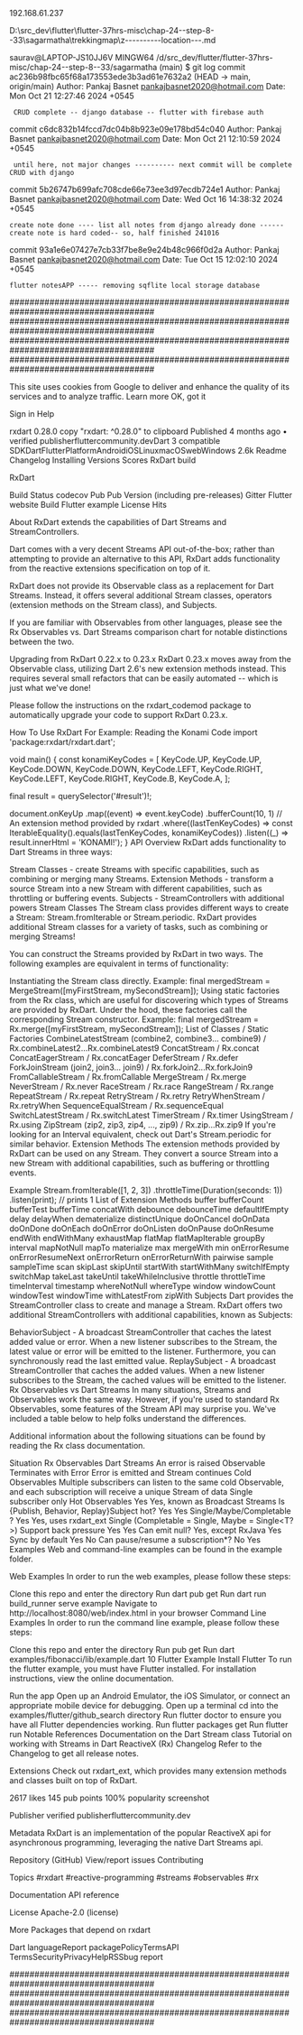 192.168.61.237

D:\src_dev\flutter\flutter-37hrs-misc\chap-24--step-8--33\sagarmatha\trekkingmap\z----------location---.md

saurav@LAPTOP-JS10JJ6V MINGW64 /d/src_dev/flutter/flutter-37hrs-misc/chap-24--step-8--33/sagarmatha (main)
$ git log
commit ac236b98fbc65f68a173553ede3b3ad61e7632a2 (HEAD -> main, origin/main)
Author: Pankaj Basnet <pankajbasnet2020@hotmail.com>
Date:   Mon Oct 21 12:27:46 2024 +0545

     CRUD complete -- django database -- flutter with firebase auth

commit c6dc832b14fccd7dc04b8b923e09e178bd54c040
Author: Pankaj Basnet <pankajbasnet2020@hotmail.com>
Date:   Mon Oct 21 12:10:59 2024 +0545

     until here, not major changes ---------- next commit will be complete CRUD with django

commit 5b26747b699afc708cde66e73ee3d97ecdb724e1
Author: Pankaj Basnet <pankajbasnet2020@hotmail.com>
Date:   Wed Oct 16 14:38:32 2024 +0545

    create note done ---- list all notes from django already done ------ create note is hard coded-- so, half finished 241016

commit 93a1e6e07427e7cb33f7be8e9e24b48c966f0d2a
Author: Pankaj Basnet <pankajbasnet2020@hotmail.com>
Date:   Tue Oct 15 12:02:10 2024 +0545

    flutter notesAPP ----- removing sqflite local storage database









#####################################################################################
#####################################################################################
#####################################################################################
#####################################################################################

This site uses cookies from Google to deliver and enhance the quality of its services and to analyze traffic.
Learn more
OK, got it

Sign in
Help

rxdart 0.28.0 copy "rxdart: ^0.28.0" to clipboard
Published 4 months ago • verified publisherfluttercommunity.devDart 3 compatible
SDKDartFlutterPlatformAndroidiOSLinuxmacOSwebWindows
2.6k
Readme
Changelog
Installing
Versions
Scores
RxDart 
build

RxDart

Build Status codecov Pub Pub Version (including pre-releases) Gitter Flutter website Build Flutter example License Hits

About 
RxDart extends the capabilities of Dart Streams and StreamControllers.

Dart comes with a very decent Streams API out-of-the-box; rather than attempting to provide an alternative to this API, RxDart adds functionality from the reactive extensions specification on top of it.

RxDart does not provide its Observable class as a replacement for Dart Streams. Instead, it offers several additional Stream classes, operators (extension methods on the Stream class), and Subjects.

If you are familiar with Observables from other languages, please see the Rx Observables vs. Dart Streams comparison chart for notable distinctions between the two.

Upgrading from RxDart 0.22.x to 0.23.x 
RxDart 0.23.x moves away from the Observable class, utilizing Dart 2.6's new extension methods instead. This requires several small refactors that can be easily automated -- which is just what we've done!

Please follow the instructions on the rxdart_codemod package to automatically upgrade your code to support RxDart 0.23.x.

How To Use RxDart 
For Example: Reading the Konami Code 
import 'package:rxdart/rxdart.dart';

void main() {
  const konamiKeyCodes = <int>[
    KeyCode.UP,
    KeyCode.UP,
    KeyCode.DOWN,
    KeyCode.DOWN,
    KeyCode.LEFT,
    KeyCode.RIGHT,
    KeyCode.LEFT,
    KeyCode.RIGHT,
    KeyCode.B,
    KeyCode.A,
  ];

  final result = querySelector('#result')!;

  document.onKeyUp
      .map((event) => event.keyCode)
      .bufferCount(10, 1) // An extension method provided by rxdart
      .where((lastTenKeyCodes) => const IterableEquality<int>().equals(lastTenKeyCodes, konamiKeyCodes))
      .listen((_) => result.innerHtml = 'KONAMI!');
}
API Overview 
RxDart adds functionality to Dart Streams in three ways:

Stream Classes - create Streams with specific capabilities, such as combining or merging many Streams.
Extension Methods - transform a source Stream into a new Stream with different capabilities, such as throttling or buffering events.
Subjects - StreamControllers with additional powers
Stream Classes 
The Stream class provides different ways to create a Stream: Stream.fromIterable or Stream.periodic. RxDart provides additional Stream classes for a variety of tasks, such as combining or merging Streams!

You can construct the Streams provided by RxDart in two ways. The following examples are equivalent in terms of functionality:

Instantiating the Stream class directly.
Example: final mergedStream = MergeStream([myFirstStream, mySecondStream]);
Using static factories from the Rx class, which are useful for discovering which types of Streams are provided by RxDart. Under the hood, these factories call the corresponding Stream constructor.
Example: final mergedStream = Rx.merge([myFirstStream, mySecondStream]);
List of Classes / Static Factories
CombineLatestStream (combine2, combine3... combine9) / Rx.combineLatest2...Rx.combineLatest9
ConcatStream / Rx.concat
ConcatEagerStream / Rx.concatEager
DeferStream / Rx.defer
ForkJoinStream (join2, join3... join9) / Rx.forkJoin2...Rx.forkJoin9
FromCallableStream / Rx.fromCallable
MergeStream / Rx.merge
NeverStream / Rx.never
RaceStream / Rx.race
RangeStream / Rx.range
RepeatStream / Rx.repeat
RetryStream / Rx.retry
RetryWhenStream / Rx.retryWhen
SequenceEqualStream / Rx.sequenceEqual
SwitchLatestStream / Rx.switchLatest
TimerStream / Rx.timer
UsingStream / Rx.using
ZipStream (zip2, zip3, zip4, ..., zip9) / Rx.zip...Rx.zip9
If you're looking for an Interval equivalent, check out Dart's Stream.periodic for similar behavior.
Extension Methods 
The extension methods provided by RxDart can be used on any Stream. They convert a source Stream into a new Stream with additional capabilities, such as buffering or throttling events.

Example
Stream.fromIterable([1, 2, 3])
  .throttleTime(Duration(seconds: 1))
  .listen(print); // prints 1
List of Extension Methods
buffer
bufferCount
bufferTest
bufferTime
concatWith
debounce
debounceTime
defaultIfEmpty
delay
delayWhen
dematerialize
distinctUnique
doOnCancel
doOnData
doOnDone
doOnEach
doOnError
doOnListen
doOnPause
doOnResume
endWith
endWithMany
exhaustMap
flatMap
flatMapIterable
groupBy
interval
mapNotNull
mapTo
materialize
max
mergeWith
min
onErrorResume
onErrorResumeNext
onErrorReturn
onErrorReturnWith
pairwise
sample
sampleTime
scan
skipLast
skipUntil
startWith
startWithMany
switchIfEmpty
switchMap
takeLast
takeUntil
takeWhileInclusive
throttle
throttleTime
timeInterval
timestamp
whereNotNull
whereType
window
windowCount
windowTest
windowTime
withLatestFrom
zipWith
Subjects 
Dart provides the StreamController class to create and manage a Stream. RxDart offers two additional StreamControllers with additional capabilities, known as Subjects:

BehaviorSubject - A broadcast StreamController that caches the latest added value or error. When a new listener subscribes to the Stream, the latest value or error will be emitted to the listener. Furthermore, you can synchronously read the last emitted value.
ReplaySubject - A broadcast StreamController that caches the added values. When a new listener subscribes to the Stream, the cached values will be emitted to the listener.
Rx Observables vs Dart Streams 
In many situations, Streams and Observables work the same way. However, if you're used to standard Rx Observables, some features of the Stream API may surprise you. We've included a table below to help folks understand the differences.

Additional information about the following situations can be found by reading the Rx class documentation.

Situation	Rx Observables	Dart Streams
An error is raised	Observable Terminates with Error	Error is emitted and Stream continues
Cold Observables	Multiple subscribers can listen to the same cold Observable, and each subscription will receive a unique Stream of data	Single subscriber only
Hot Observables	Yes	Yes, known as Broadcast Streams
Is {Publish, Behavior, Replay}Subject hot?	Yes	Yes
Single/Maybe/Completable ?	Yes	Yes, uses rxdart_ext Single (Completable = Single<void>, Maybe<T> = Single<T?>)
Support back pressure	Yes	Yes
Can emit null?	Yes, except RxJava	Yes
Sync by default	Yes	No
Can pause/resume a subscription*?	No	Yes
Examples 
Web and command-line examples can be found in the example folder.

Web Examples 
In order to run the web examples, please follow these steps:

Clone this repo and enter the directory
Run dart pub get
Run dart run build_runner serve example
Navigate to http://localhost:8080/web/index.html in your browser
Command Line Examples 
In order to run the command line example, please follow these steps:

Clone this repo and enter the directory
Run pub get
Run dart examples/fibonacci/lib/example.dart 10
Flutter Example 
Install Flutter
To run the flutter example, you must have Flutter installed. For installation instructions, view the online documentation.

Run the app
Open up an Android Emulator, the iOS Simulator, or connect an appropriate mobile device for debugging.
Open up a terminal
cd into the examples/flutter/github_search directory
Run flutter doctor to ensure you have all Flutter dependencies working.
Run flutter packages get
Run flutter run
Notable References 
Documentation on the Dart Stream class
Tutorial on working with Streams in Dart
ReactiveX (Rx)
Changelog 
Refer to the Changelog to get all release notes.

Extensions 
Check out rxdart_ext, which provides many extension methods and classes built on top of RxDart.

2617
likes
145
pub points
100%
popularity
screenshot

Publisher
verified publisherfluttercommunity.dev

Metadata
RxDart is an implementation of the popular ReactiveX api for asynchronous programming, leveraging the native Dart Streams api.

Repository (GitHub)
View/report issues
Contributing

Topics
#rxdart #reactive-programming #streams #observables #rx

Documentation
API reference

License
Apache-2.0 (license)

More
Packages that depend on rxdart

Dart languageReport packagePolicyTermsAPI TermsSecurityPrivacyHelpRSSbug report

#####################################################################################
#####################################################################################
#####################################################################################

